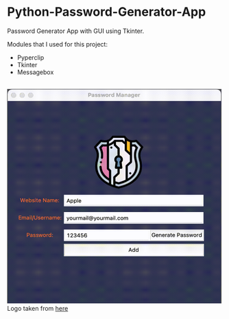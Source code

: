 # Python-Password-Generator-App
 Password Generator App with GUI using Tkinter. 
 
 Modules that I used for this project:
 
 * Pyperclip
 * Tkinter
 * Messagebox
 
 <br>
 <img src="https://github.com/cagataybalikci/Python-Password-Generator-App/blob/bab6fd2464850aa5f5c69acd50bcade393149378/images/password_generator.gif" width="500" height="500">
 <br>
 Logo taken from <a href="https://www.flaticon.com/)">here</a>
